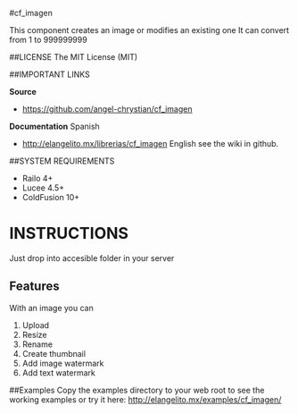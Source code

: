 #cf_imagen

This component creates an image or modifies an existing one
It can convert from 1 to 999999999

##LICENSE
The MIT License (MIT)

##IMPORTANT LINKS

**Source**
- https://github.com/angel-chrystian/cf_imagen

**Documentation**
Spanish
- http://elangelito.mx/librerias/cf_imagen
English see the wiki in github.

##SYSTEM REQUIREMENTS
- Railo 4+
- Lucee 4.5+
- ColdFusion 10+

# INSTRUCTIONS
Just drop into accesible folder in your server

## Features
With an image you can
1. Upload
2. Resize
3. Rename
4. Create thumbnail
5. Add image watermark
6. Add text watermark

##Examples
Copy the examples directory to your web root to see the working examples or try it here: http://elangelito.mx/examples/cf_imagen/


